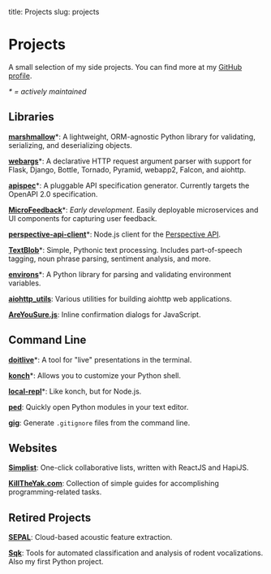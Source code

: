title: Projects
slug: projects

# Projects

A small selection of my side projects. You can find more at my [GitHub profile][github].

*\* = actively maintained*

## Libraries

<i class="fab fa-python"></i>
**[marshmallow](https://marshmallow.readthedocs.io/)**\*: A lightweight, ORM-agnostic Python library for validating, serializing, and deserializing objects.

<i class="fab fa-python"></i>
**[webargs](https://github.com/sloria/webargs)**\*: A declarative HTTP request argument parser with support for Flask, Django, Bottle, Tornado, Pyramid, webapp2, Falcon, and aiohttp.

<i class="fab fa-python"></i>
**[apispec](https://github.com/marshmallow-code/apispec)**\*: A pluggable API specification generator. Currently targets the OpenAPI 2.0 specification.

<i class="fab fa-node-js"></i>
**[MicroFeedback](https://github.com/microfeedback)**\*: *Early development*. Easily deployable microservices and UI components for
capturing user feedback.

<i class="fab fa-node-js"></i>
**[perspective-api-client](https://github.com/sloria/perspective-api-client)**\*:  Node.js client for the [Perspective API](https://www.perspectiveapi.com).

<i class="fab fa-python"></i>
**[TextBlob](https://textblob.readthedocs.io/)**\*: Simple, Pythonic text processing. Includes part-of-speech tagging, noun phrase parsing, sentiment analysis, and more.

<i class="fab fa-python"></i>
**[environs](https://github.com/sloria/environs)**\*: A Python library for parsing and validating environment variables.

<i class="fab fa-python"></i>
**[aiohttp_utils](https://github.com/sloria/aiohttp_utils)**: Various utilities for building aiohttp web applications.

<i class="fab fa-js-square"></i>
**[AreYouSure.js](https://github.com/sloria/AreYouSure.js)**: Inline confirmation dialogs for JavaScript.

## Command Line

<i class="fab fa-python"></i>
**[doitlive](https://github.com/sloria/doitlive)**\*: A tool for "live" presentations in the terminal.

<i class="fab fa-python"></i>
**[konch](https://github.com/sloria/konch)**\*: Allows you to customize your Python shell.

<i class="fab fa-node-js"></i>
**[local-repl](https://github.com/sloria/local-repl)**\*: Like konch, but for Node.js.

<i class="fab fa-python"></i>
**[ped](https://github.com/sloria/ped)**: Quickly open Python modules in your text editor.

<i class="fab fa-python"></i>
**[gig](https://www.github.com/sloria/gig)**: Generate `.gitignore` files from the command line.

## Websites

<i class="fab fa-js-square"></i>
<i class="fab fa-node-js"></i>
**[Simplist](http://simplist.sloria.com)**: One-click collaborative lists, written with ReactJS and HapiJS.

<i class="fab fa-python"></i>
**[KillTheYak.com][KillTheYak]**: Collection of simple guides for accomplishing programming-related tasks.

## Retired Projects

<i class="fab fa-python"></i>
**[SEPAL](http://sepalbio.com)**: Cloud-based acoustic feature extraction.

<i class="fab fa-python"></i>
**[Sqk](http://www.github.com/sloria/usv)**: Tools for automated classification and analysis of rodent vocalizations. Also my first Python project.



[github]: http://www.github.com/sloria
[KillTheYak]: http://killtheyak.com/
